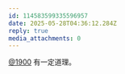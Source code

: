 ```yaml
---
id: 114583599335596957
date: 2025-05-28T04:36:12.284Z
reply: true
media_attachments: 0
---
```


[@1900](https://social.1900.live/@1900) 有一定道理。


